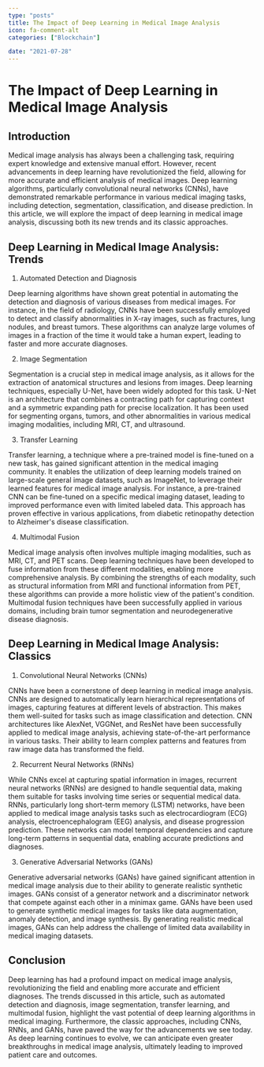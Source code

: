 ```yaml
---
type: "posts"
title: The Impact of Deep Learning in Medical Image Analysis
icon: fa-comment-alt
categories: ["Blockchain"]

date: "2021-07-28"
---
```




# The Impact of Deep Learning in Medical Image Analysis

## Introduction

Medical image analysis has always been a challenging task, requiring expert knowledge and extensive manual effort. However, recent advancements in deep learning have revolutionized the field, allowing for more accurate and efficient analysis of medical images. Deep learning algorithms, particularly convolutional neural networks (CNNs), have demonstrated remarkable performance in various medical imaging tasks, including detection, segmentation, classification, and disease prediction. In this article, we will explore the impact of deep learning in medical image analysis, discussing both its new trends and its classic approaches.

## Deep Learning in Medical Image Analysis: Trends

1. Automated Detection and Diagnosis

Deep learning algorithms have shown great potential in automating the detection and diagnosis of various diseases from medical images. For instance, in the field of radiology, CNNs have been successfully employed to detect and classify abnormalities in X-ray images, such as fractures, lung nodules, and breast tumors. These algorithms can analyze large volumes of images in a fraction of the time it would take a human expert, leading to faster and more accurate diagnoses.

2. Image Segmentation

Segmentation is a crucial step in medical image analysis, as it allows for the extraction of anatomical structures and lesions from images. Deep learning techniques, especially U-Net, have been widely adopted for this task. U-Net is an architecture that combines a contracting path for capturing context and a symmetric expanding path for precise localization. It has been used for segmenting organs, tumors, and other abnormalities in various medical imaging modalities, including MRI, CT, and ultrasound.

3. Transfer Learning

Transfer learning, a technique where a pre-trained model is fine-tuned on a new task, has gained significant attention in the medical imaging community. It enables the utilization of deep learning models trained on large-scale general image datasets, such as ImageNet, to leverage their learned features for medical image analysis. For instance, a pre-trained CNN can be fine-tuned on a specific medical imaging dataset, leading to improved performance even with limited labeled data. This approach has proven effective in various applications, from diabetic retinopathy detection to Alzheimer's disease classification.

4. Multimodal Fusion

Medical image analysis often involves multiple imaging modalities, such as MRI, CT, and PET scans. Deep learning techniques have been developed to fuse information from these different modalities, enabling more comprehensive analysis. By combining the strengths of each modality, such as structural information from MRI and functional information from PET, these algorithms can provide a more holistic view of the patient's condition. Multimodal fusion techniques have been successfully applied in various domains, including brain tumor segmentation and neurodegenerative disease diagnosis.

## Deep Learning in Medical Image Analysis: Classics

1. Convolutional Neural Networks (CNNs)

CNNs have been a cornerstone of deep learning in medical image analysis. CNNs are designed to automatically learn hierarchical representations of images, capturing features at different levels of abstraction. This makes them well-suited for tasks such as image classification and detection. CNN architectures like AlexNet, VGGNet, and ResNet have been successfully applied to medical image analysis, achieving state-of-the-art performance in various tasks. Their ability to learn complex patterns and features from raw image data has transformed the field.

2. Recurrent Neural Networks (RNNs)

While CNNs excel at capturing spatial information in images, recurrent neural networks (RNNs) are designed to handle sequential data, making them suitable for tasks involving time series or sequential medical data. RNNs, particularly long short-term memory (LSTM) networks, have been applied to medical image analysis tasks such as electrocardiogram (ECG) analysis, electroencephalogram (EEG) analysis, and disease progression prediction. These networks can model temporal dependencies and capture long-term patterns in sequential data, enabling accurate predictions and diagnoses.

3. Generative Adversarial Networks (GANs)

Generative adversarial networks (GANs) have gained significant attention in medical image analysis due to their ability to generate realistic synthetic images. GANs consist of a generator network and a discriminator network that compete against each other in a minimax game. GANs have been used to generate synthetic medical images for tasks like data augmentation, anomaly detection, and image synthesis. By generating realistic medical images, GANs can help address the challenge of limited data availability in medical imaging datasets.

## Conclusion

Deep learning has had a profound impact on medical image analysis, revolutionizing the field and enabling more accurate and efficient diagnoses. The trends discussed in this article, such as automated detection and diagnosis, image segmentation, transfer learning, and multimodal fusion, highlight the vast potential of deep learning algorithms in medical imaging. Furthermore, the classic approaches, including CNNs, RNNs, and GANs, have paved the way for the advancements we see today. As deep learning continues to evolve, we can anticipate even greater breakthroughs in medical image analysis, ultimately leading to improved patient care and outcomes.